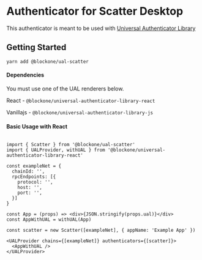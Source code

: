 # Authenticator for Scatter Desktop

This authenticator is meant to be used with [Universal Authenticator Library](https://github.com/EOSIO/universal-authenticator-library)

## Getting Started

`yarn add @blockone/ual-scatter`

#### Dependencies

You must use one of the UAL renderers below.

React - `@blockone/universal-authenticator-library-react`


Vanillajs - `@blockone/universal-authenticator-library-js`


#### Basic Usage with React

```

import { Scatter } from '@blockone/ual-scatter'
import { UALProvider, withUAL } from '@blockone/universal-authenticator-library-react'

const exampleNet = {
  chainId: '',
  rpcEndpoints: [{
    protocol: '',
    host: '',
    port: '',
  }]
}

const App = (props) => <div>{JSON.stringify(props.ual)}</div>
const AppWithUAL = withUAL(App)

const scatter = new Scatter([exampleNet], { appName: 'Example App' })

<UALProvider chains={[exampleNet]} authenticators={[scatter]}>
  <AppWithUAL />
</UALProvider>
```
    

